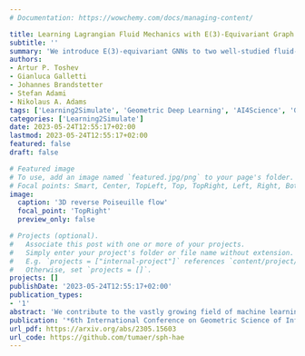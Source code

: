 ```yaml
---
# Documentation: https://wowchemy.com/docs/managing-content/

title: Learning Lagrangian Fluid Mechanics with E(3)-Equivariant Graph Neural Networks
subtitle: ''
summary: 'We introduce E(3)-equivariant GNNs to two well-studied fluid-flow systems, namely 3D decaying Taylor-Green vortex and 3D reverse Poiseuille flow. Published at GSI 2023.'
authors:
- Artur P. Toshev 
- Gianluca Galletti
- Johannes Brandstetter
- Stefan Adami
- Nikolaus A. Adams
tags: ['Learning2Simulate', 'Geometric Deep Learning', 'AI4Science', 'Graph Neural Networks', 'Equivariance', 'Neural Solvers', 'Lagrangian Fluid Mechanics', 'Deep Learning']
categories: ['Learning2Simulate']
date: 2023-05-24T12:55:17+02:00
lastmod: 2023-05-24T12:55:17+02:00
featured: false
draft: false

# Featured image
# To use, add an image named `featured.jpg/png` to your page's folder.
# Focal points: Smart, Center, TopLeft, Top, TopRight, Left, Right, BottomLeft, Bottom, BottomRight.
image:
  caption: '3D reverse Poiseuille flow'
  focal_point: 'TopRight'
  preview_only: false

# Projects (optional).
#   Associate this post with one or more of your projects.
#   Simply enter your project's folder or file name without extension.
#   E.g. `projects = ["internal-project"]` references `content/project/deep-learning/index.md`.
#   Otherwise, set `projects = []`.
projects: []
publishDate: '2023-05-24T12:55:17+02:00'
publication_types:
- '1'
abstract: 'We contribute to the vastly growing field of machine learning for engineering systems by demonstrating that equivariant graph neural networks have the potential to learn more accurate dynamic-interaction models than their non-equivariant counterparts. We benchmark two well-studied fluid-flow systems, namely 3D decaying Taylor-Green vortex and 3D reverse Poiseuille flow, and evaluate the models based on different performance measures, such as kinetic energy or Sinkhorn distance. In addition, we investigate different embedding methods of physical-information histories for equivariant models. We find that while currently being rather slow to train and evaluate, equivariant models with our proposed history embeddings learn more accurate physical interactions.'
publication: '*6th International Conference on Geometric Science of Information (GSI), 2023*'
url_pdf: https://arxiv.org/abs/2305.15603
url_code: https://github.com/tumaer/sph-hae
---
```

